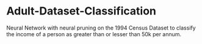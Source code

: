 # Adult-Dataset-Classification
Neural Network with neural pruning on the 1994 Census Dataset to classify the income of a person as greater than or lesser than 50k per annum.
